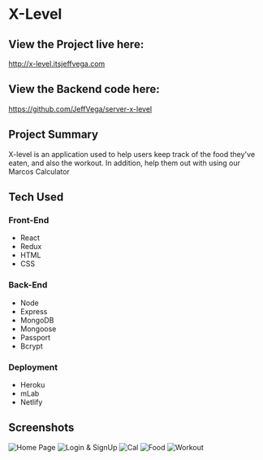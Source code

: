 # X-Level

## View the Project live here:
http://x-level.itsjeffvega.com

## View the Backend code here:
https://github.com/JeffVega/server-x-level

## Project Summary
X-level is an application used to help users keep track of the food they've eaten, and also the workout.
In addition, help them out with using our Marcos Calculator 

## Tech Used

### Front-End
* React
* Redux
* HTML
* CSS

### Back-End
* Node
* Express
* MongoDB
* Mongoose
* Passport
* Bcrypt

### Deployment
* Heroku
* mLab
* Netlify
## Screenshots
![Home Page](https://user-images.githubusercontent.com/34497456/40525724-ad8711fc-5f96-11e8-8706-4df83ce7ce74.png)
![Login & SignUp](https://user-images.githubusercontent.com/34497456/40525744-d69e314c-5f96-11e8-9583-1ed1e17764c3.png)
![Cal](https://user-images.githubusercontent.com/34497456/40525778-0eeb4738-5f97-11e8-939c-d9b9f6eb0543.png)
![Food](https://user-images.githubusercontent.com/34497456/40525804-3b87d7f2-5f97-11e8-93b9-386a4d6159ef.png)
![Workout](https://user-images.githubusercontent.com/34497456/40525808-4f79835a-5f97-11e8-8e24-65d9df9897ef.png)
